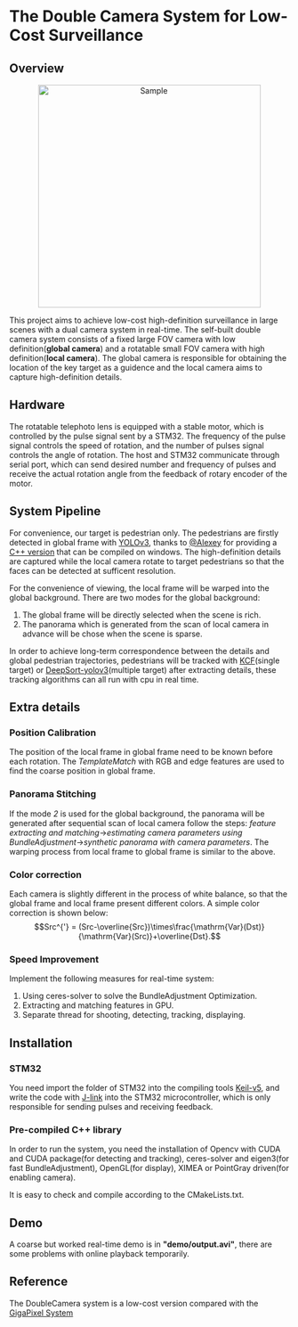 # The Double Camera System for Low-Cost Surveillance
## Overview
<p align="center">
	<img src="https://github.com/li19960612/Gimbal_DoubleCamera/blob/master/demo/camera.PNG" alt="Sample" width="400">
</p>

This project aims to achieve low-cost high-definition surveillance in large scenes with a dual camera system in real-time. The self-built double camera system consists of a fixed large FOV camera with low definition(**global camera**) and a rotatable small FOV camera with high definition(**local camera**). The global camera is responsible for obtaining the location of the key target as a guidence and the local camera aims to capture high-definition details.

## Hardware
The rotatable telephoto lens is equipped with a stable motor, which is controlled by the pulse signal sent by a STM32. The frequency of the pulse signal controls the speed of rotation, and the number of pulses signal controls the angle of rotation. The host and STM32 communicate through serial port, which can send desired number and frequency of pulses and receive the actual rotation angle from the feedback of rotary encoder of the motor.

## System Pipeline
For convenience, our target is pedestrian only. The pedestrians are firstly detected in global frame with [YOLOv3](https://arxiv.org/abs/1804.02767), thanks to [@Alexey](https://github.com/AlexeyAB) for providing a [C++ version](https://github.com/AlexeyAB/darknet) that can be compiled on windows. The high-definition details are captured while the local camera rotate to target pedestrians so that the faces can be detected at sufficent resolution.

For the convenience of viewing, the local frame will be warped into the global background. There are two modes for the global background: 
1. The global frame will be directly selected when the scene is rich.
2. The panorama which is generated from the scan of local camera in advance will be chose when the scene is sparse.

In order to achieve long-term correspondence between the details and global pedestrian trajectories, pedestrians will be tracked with [KCF](https://github.com/joaofaro/KCFcpp)(single target) or [DeepSort-yolov3](https://github.com/li19960612/DeepSort-yolov3)(multiple target) after extracting details, these tracking algorithms can all run with cpu in real time. 

## Extra details
### Position Calibration
The position of the local frame in global frame need to be known before each rotation. The *TemplateMatch* with RGB and edge features are used to find the coarse position in global frame.

### Panorama Stitching
If the mode *2* is used for the global background, the panorama will be generated after sequential scan of local camera follow the steps: *feature extracting and matching*&rarr;*estimating camera parameters using BundleAdjustment*&rarr;*synthetic panorama with camera parameters*. The warping process from local frame to global frame is similar to the above.

### Color correction
Each camera is slightly different in the process of white balance, so that the global frame and local frame present different colors. A simple color correction is shown below:
$$Src^{'} = (Src-\overline{Src})\times\frac{\mathrm{Var}(Dst)}{\mathrm{Var}(Src)}+\overline{Dst}.$$

### Speed Improvement
Implement the following measures for real-time system:

1. Using ceres-solver to solve the BundleAdjustment Optimization.
2. Extracting and matching features in GPU.
3. Separate thread for shooting, detecting, tracking, displaying.

## Installation
### STM32
You need import the folder of STM32 into the compiling tools [Keil-v5](https://www.keil.com/), and write the code with [J-link](https://www.segger.com/products/debug-probes/j-link/) into the STM32 microcontroller, which is only responsible for sending pulses and receiving feedback.

### Pre-compiled C++ library
In order to run the system, you need the installation of Opencv with CUDA and CUDA package(for detecting and tracking), ceres-solver and eigen3(for fast BundleAdjustment), OpenGL(for display), XIMEA or PointGray driven(for enabling camera). 

It is easy to check and compile according to the CMakeLists.txt.

## Demo
A coarse but worked real-time demo is in **"demo/output.avi"**, there are some problems with online playback temporarily.

## Reference
The DoubleCamera system is a low-cost version compared with the [GigaPixel System](http://www.liuyebin.com/gigavideo/gigavideo.html)

